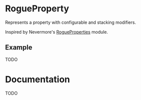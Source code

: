 # RogueProperty
Represents a property with configurable and stacking modifiers.

Inspired by Nevermore's [RogueProperties](https://github.com/Quenty/NevermoreEngine/tree/main/src/rogue-properties) module.

## Example

TODO

# Documentation

TODO